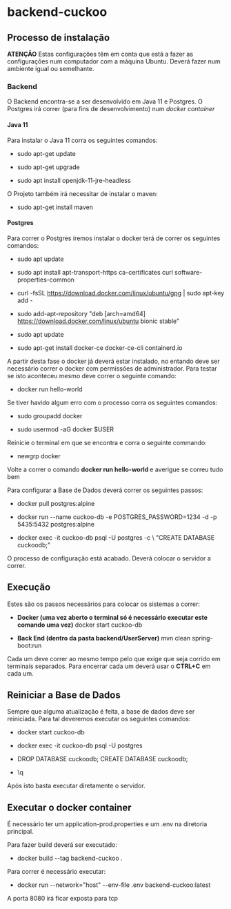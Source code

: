 # backend-cuckoo

<h2> Processo de instalação </h2>
<b>ATENÇÃO</b> 
Estas configurações têm em conta que está a fazer as configurações num computador com a máquina Ubuntu.
Deverá fazer num ambiente igual ou semelhante.
<h3> Backend </h3>
O Backend encontra-se a ser desenvolvido em Java 11 e Postgres. O Postgres irá correr (para fins de desenvolvimento) num <i>docker container</i>

<h4> Java 11 </h4>
Para instalar o Java 11 corra os seguintes comandos:

- sudo apt-get update

- sudo apt-get upgrade

- sudo apt install openjdk-11-jre-headless

O Projeto também irá necessitar de instalar o maven:

- sudo apt-get install maven

<h4> Postgres </h4>
Para correr o Postgres iremos instalar o docker terá de correr os seguintes comandos:

- sudo apt update

- sudo apt install apt-transport-https ca-certificates curl software-properties-common

- curl -fsSL https://download.docker.com/linux/ubuntu/gpg | sudo apt-key add -

- sudo add-apt-repository "deb [arch=amd64] https://download.docker.com/linux/ubuntu bionic stable"

- sudo apt update

- sudo apt-get install docker-ce docker-ce-cli containerd.io

A partir desta fase o docker já deverá estar instalado, no entando deve ser necessário correr o docker com permissões de administrador. Para testar se isto aconteceu mesmo deve correr o seguinte comando:

- docker run hello-world

Se tiver havido algum erro com o processo corra os seguintes comandos:

- sudo groupadd docker

- sudo usermod -aG docker $USER

Reinicie o terminal em que se encontra e corra o seguinte commando:

- newgrp docker 

Volte a correr o comando <b> docker run hello-world </b> e averigue se correu tudo bem

Para configurar a Base de Dados deverá correr os seguintes passos:

- docker pull postgres:alpine

- docker run --name cuckoo-db -e POSTGRES_PASSWORD=1234 -d -p 5435:5432 postgres:alpine

- docker exec -it cuckoo-db psql -U postgres -c \ "CREATE DATABASE cuckoodb;"

O processo de configuração está acabado. Deverá colocar o servidor a correr.



<h2> Execução </h2>
Estes são os passos necessários para colocar os sistemas a correr:

- <b> Docker (uma vez aberto o terminal só é necessário executar este comando uma vez)</b> docker start cuckoo-db

- <b> Back End (dentro da pasta backend/UserServer)</b> mvn clean spring-boot:run

Cada um deve correr ao mesmo tempo pelo que exige que seja corrido em terminais separados. Para encerrar cada um deverá usar o <b>CTRL+C</b> em cada um.

<h2> Reiniciar a Base de Dados </h2>
Sempre que alguma atualização é feita, a base de dados deve ser reiniciada. Para tal deveremos executar os seguintes comandos:

- docker start cuckoo-db

- docker exec -it cuckoo-db psql -U postgres

- DROP DATABASE cuckoodb; CREATE DATABASE cuckoodb;

- \q

Após isto basta executar diretamente o servidor.


  <h2> Executar o docker container </h2>
  É necessário ter um application-prod.properties e um .env na diretoria principal.

  Para fazer build deverá ser executado:
  - docker build --tag backend-cuckoo .

  Para correr é necessário executar:
  - docker run --network="host" --env-file .env  backend-cuckoo:latest

  A porta 8080 irá ficar exposta para tcp
